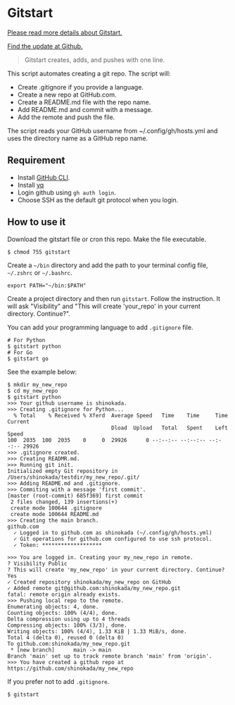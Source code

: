 # Gitstart

[Please read more details about Gitstart.](https://towardsdatascience.com/automate-creating-a-new-github-repository-with-gitstart-1ae961b99866)

[Find the update at Github.](https://github.com/shinokada/gitstart)

> Gitstart creates, adds, and pushes with one line.

This script automates creating a git repo. The script will:

- Create .gitignore if you provide a language.
- Create a new repo at GitHub.com.
- Create a README.md file with the repo name.
- Add README.md and commit with a message.
- Add the remote and push the file.

The script reads your GitHub username from ~/.config/gh/hosts.yml and uses the directory name as a GitHub repo name.

## Requirement

- Install [GitHub CLI](https://cli.github.com/manual/).
- Install [yq](https://github.com/mikefarah/yq)
- Login github using `gh auth login`.
- Choose SSH as the default git protocol when you login.

## How to use it

Download the gitstart file or cron this repo.
Make the file executable.

```bash
$ chmod 755 gitstart
```

Create a `~/bin` directory and add the path to your terminal config file, `~/.zshrc` or `~/.bashrc`.

```.zshrc
export PATH="~/bin:$PATH"
```

Create a project directory and then run `gitstart`. Follow the instruction. It will ask "Visibility" and "This will create 'your_repo' in your current directory. Continue?".

You can add your programming language to add `.gitignore` file.

```terminal
# For Python
$ gitstart python
# For Go
$ gitstart go
```

See the example below:

```terminal
$ mkdir my_new_repo
$ cd my_new_repo
$ gitstart python
>>> Your github username is shinokada.
>>> Creating .gitignore for Python...
  % Total    % Received % Xferd  Average Speed   Time    Time     Time  Current
                                 Dload  Upload   Total   Spent    Left  Speed
100  2035  100  2035    0     0  29926      0 --:--:-- --:--:-- --:--:-- 29926
>>> .gitignore created.
>>> Creating READMR.md.
>>> Running git init.
Initialized empty Git repository in /Users/shinokada/testdir/my_new_repo/.git/
>>> Adding README.md and .gitignore.
>>> Commiting with a message 'first commit'.
[master (root-commit) 685f369] first commit
 2 files changed, 139 insertions(+)
 create mode 100644 .gitignore
 create mode 100644 README.md
>>> Creating the main branch.
github.com
  ✓ Logged in to github.com as shinokada (~/.config/gh/hosts.yml)
  ✓ Git operations for github.com configured to use ssh protocol.
  ✓ Token: *******************

>>> You are logged in. Creating your my_new_repo in remote.
? Visibility Public
? This will create 'my_new_repo' in your current directory. Continue?  Yes
✓ Created repository shinokada/my_new_repo on GitHub
✓ Added remote git@github.com:shinokada/my_new_repo.git
fatal: remote origin already exists.
>>> Pushing local repo to the remote.
Enumerating objects: 4, done.
Counting objects: 100% (4/4), done.
Delta compression using up to 4 threads
Compressing objects: 100% (3/3), done.
Writing objects: 100% (4/4), 1.33 KiB | 1.33 MiB/s, done.
Total 4 (delta 0), reused 0 (delta 0)
To github.com:shinokada/my_new_repo.git
 * [new branch]      main -> main
Branch 'main' set up to track remote branch 'main' from 'origin'.
>>> You have created a github repo at https://github.com/shinokada/my_new_repo
```

If you prefer not to add `.gitignore`.

```terminal
$ gitstart
```
